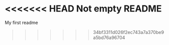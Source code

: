 <<<<<<< HEAD
Not empty README
=======
My first readme
>>>>>>> 34bf3311d026f2ec743a7a370be9a5bd76a96704
